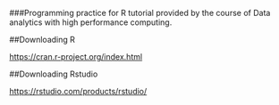 ###Programming practice for R tutorial provided by the course of Data analytics with high performance computing. 

##Downloading R

https://cran.r-project.org/index.html


##Downloading Rstudio

https://rstudio.com/products/rstudio/ 


